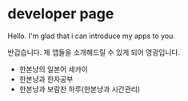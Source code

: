 # developer page

Hello. I'm glad that i can introduce my apps to you.

반갑습니다. 제 앱들을 소개해드릴 수 있게 되어 영광입니다.

- 한본냥의 일본어 세카이
- 한본냥과 한자공부
- 한본냥과 보람찬 하루(한본냥과 시간관리)
